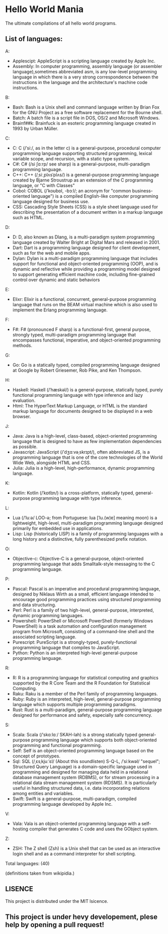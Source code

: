 # Hello World Mania
The ultimate compilations of all hello world programs. 

## List of languages:
A:
- Applescipt: AppleScript is a scripting language created by Apple Inc.
- Assembly: In computer programming, assembly language (or assembler language),sometimes abbreviated asm, is any low-level programming language in which there is a very strong correspondence between the instructions in the language and the architecture's machine code instructions.


B:
- Bash: Bash is a Unix shell and command language written by Brian Fox for the GNU Project as a free software replacement for the Bourne shell.
- Batch: A batch file is a script file in DOS, OS/2 and Microsoft Windows.
- Brainf##k: Brainfuck is an esoteric programming language created in 1993 by Urban Müller.

C:
- C: C (/ˈsiː/, as in the letter c) is a general-purpose, procedural computer programming language supporting structured programming, lexical variable scope, and recursion, with a static type system.
- C#: C# (/si ʃɑːrp/ see sharp) is a general-purpose, multi-paradigm programming language.
- C++: C++ (/ˌsiːˌplʌsˈplʌs/) is a general-purpose programming language created by Bjarne Stroustrup as an extension of the C programming language, or "C with  Classes"
- Cobol: COBOL (/ˈkoʊbɒl, -bɔːl/; an acronym for "common business-oriented language") is a compiled English-like computer programming language designed for business use. 
- CSS: Cascading Style Sheets (CSS) is a style sheet language used for describing the presentation of a document written in a markup language such as HTML.

D: 
- D: D, also known as Dlang, is a multi-paradigm system programming language created by Walter Bright at Digital Mars and released in 2001.
- Dart: Dart is a programming language designed for client development, such as for the web and mobile apps.
- Dylan: Dylan is a multi-paradigm programming language that includes support for functional and object-oriented programming (OOP), and is dynamic and reflective while providing a programming model designed to support generating efficient machine code, including fine-grained control over dynamic and static behaviors

E:
- Elixr: Elixir is a functional, concurrent, general-purpose programming language that runs on the BEAM virtual machine which is also used to implement the Erlang programming language.


F: 
- F#: F# (pronounced F sharp) is a functional-first, general purpose, strongly typed, multi-paradigm programming language that encompasses functional, imperative, and object-oriented programming methods. 

G: 
- Go: Go is a statically typed, compiled programming language designed at Google by Robert Griesemer, Rob Pike, and Ken Thompson.

H:
- Haskell: Haskell (/ˈhæskəl/) is a general-purpose, statically typed, purely functional programming language with type inference and lazy evaluation.
- Html: The HyperText Markup Language, or HTML is the standard markup language for documents designed to be displayed in a web browser.


J:
- Java: Java is a high-level, class-based, object-oriented programming language that is designed to have as few implementation dependencies as possible.
- Javascript: JavaScript (/ˈdʒɑːvəˌskrɪpt/), often abbreviated JS, is a programming language that is one of the core technologies of the World Wide Web, alongside HTML and CSS.
- Julia: Julia is a high-level, high-performance, dynamic programming language.

K:
- Kotlin: Kotlin (/ˈkɒtlɪn/) is a cross-platform, statically typed, general-purpose programming language with type inference.

L:
- Lua (/ˈluːə/ LOO-ə; from Portuguese: lua [ˈlu.(w)ɐ] meaning moon) is a lightweight, high-level, multi-paradigm programming language designed primarily for embedded use in applications.
- Lisp: Lisp (historically LISP) is a family of programming languages with a long history and a distinctive, fully parenthesized prefix notation.

O:
- Objective-c: Objective-C is a general-purpose, object-oriented programming language that adds Smalltalk-style messaging to the C programming language.

P:
- Pascal: Pascal is an imperative and procedural programming language, designed by Niklaus Wirth as a small, efficient language intended to encourage good programming practices using structured programming and data structuring.
- Perl: Perl is a family of two high-level, general-purpose, interpreted, dynamic programming languages.
- Powershell: PowerShell or Microsoft PowerShell (formerly Windows PowerShell) is a task automation and configuration management program from Microsoft, consisting of a command-line shell and the associated scripting language.
- Purescript: PureScript is a strongly-typed, purely-functional programming language that compiles to JavaScript.
- Python: Python is an interpreted high-level general-purpose programming language.

R:
- R: R is a programming language for statistical computing and graphics supported by the R Core Team and the R Foundation for Statistical Computing.
- Raku: Raku is a member of the Perl family of programming languages.
- Ruby: Ruby is an interpreted, high-level, general-purpose programming language which supports multiple programming paradigms.
- Rust: Rust is a multi-paradigm, general-purpose programming language designed for performance and safety, especially safe concurrency.

S:
- Scala: Scala (/ˈskɑːlɑː/ SKAH-lah) is a strong statically typed general-purpose programming language which supports both object-oriented programming and functional programming.
- Self: Self is an object-oriented programming language based on the concept of prototypes. 
- Sql: SQL (/ˌɛsˌkjuːˈɛl/ (About this soundlisten) S-Q-L, /ˈsiːkwəl/ "sequel"; Structured Query Language) is a domain-specific language used in programming and designed for managing data held in a relational database management system (RDBMS), or for stream processing in a relational data stream management system (RDSMS). It is particularly useful in handling structured data, i.e. data incorporating relations among entities and variables.
- Swift: Swift is a general-purpose, multi-paradigm, compiled programming language developed by Apple Inc.

V: 
- Vala: Vala is an object-oriented programming language with a self-hosting compiler that generates C code and uses the GObject system. 

Z:
- ZSH: The Z shell (Zsh) is a Unix shell that can be used as an interactive login shell and as a command interpreter for shell scripting.

Total languages: (40)

(definitions taken from wikipidia.)

## LISENCE
This project is distributed under the MIT lsicence.

## This project is under hevy developement, plese help by opening a pull request!
